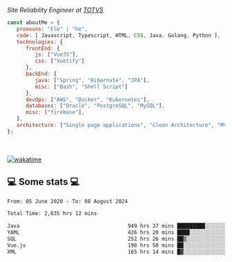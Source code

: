 <p><em>Site Reliability Engineer at <a href="https://www.totvs.com/">TOTVS</a></br>
</em></p>


```javascript
const aboutMe = {
   pronouns: "Ele" | "he",
   code: [ Javascript, Typescript, HTML, CSS, Java, Golang, Python ],
   technologies: {
      frontEnd: {
         js: ["VueJS"],
         css: ["Vuetify"]
      },
      backEnd: {
         java: ["Spring", "Hibernate", "JPA"],
         misc: ["Bash", "Shell Script"]
      },
      devOps: ["AWS", "Docker", "Kubernetes"],
      databases: ["Oracle", "PostgreSQL", "MySQL"],
      misc: ["firebase"],
   },
   architecture: ["Single page applications", "Clean Architecture", "MVC", "Microservices"],
};
```
</br></br>
[![wakatime](https://wakatime.com/badge/user/a3a8ed06-d304-4d6b-bc86-4adc418cdea7.svg)](https://wakatime.com/@a3a8ed06-d304-4d6b-bc86-4adc418cdea7)
<h2>💻 Some stats 💻</h2>

<!--START_SECTION:waka-->

```txt
From: 05 June 2020 - To: 08 August 2024

Total Time: 2,635 hrs 12 mins

Java                                   949 hrs 37 mins █████████░░░░░░░░░░░░░░░░   36.04 %
YAML                                   426 hrs 20 mins ████░░░░░░░░░░░░░░░░░░░░░   16.18 %
SQL                                    252 hrs 26 mins ██▒░░░░░░░░░░░░░░░░░░░░░░   09.58 %
Vue.js                                 198 hrs 50 mins ██░░░░░░░░░░░░░░░░░░░░░░░   07.55 %
XML                                    165 hrs 14 mins █▓░░░░░░░░░░░░░░░░░░░░░░░   06.27 %
```

<!--END_SECTION:waka-->
